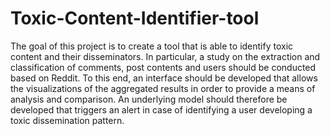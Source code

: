 # Toxic-Content-Identifier-tool
The goal of this project is to create a tool that is able to identify toxic content and their disseminators. In particular, a study on the extraction and classification of comments, post contents and users should be conducted based on Reddit. To this end, an interface should be developed that allows the visualizations of the aggregated results in order to provide a means of analysis and comparison. An underlying model should therefore be developed that triggers an alert in case of identifying a user developing a toxic dissemination pattern.
